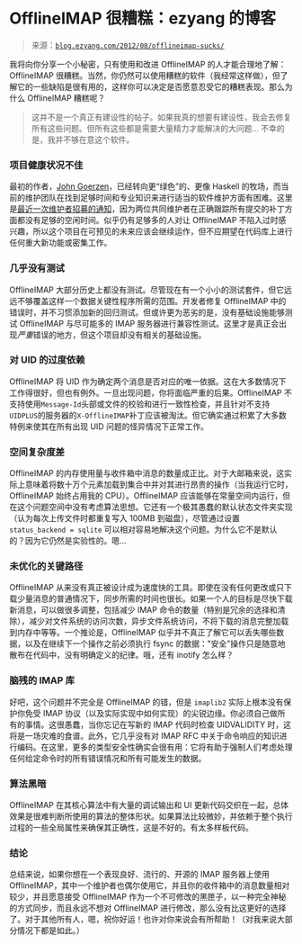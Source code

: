 <!--yml

类别：未分类

日期：2024-07-01 18:17:27

-->

# OfflineIMAP 很糟糕：ezyang 的博客

> 来源：[`blog.ezyang.com/2012/08/offlineimap-sucks/`](http://blog.ezyang.com/2012/08/offlineimap-sucks/)

我将向你分享一个小秘密，只有使用和改进 OfflineIMAP 的人才能合理地了解：OfflineIMAP 很糟糕。当然，你仍然可以使用糟糕的软件（我经常这样做），但了解它的一些缺陷是很有用的，这样你可以决定是否愿意忍受它的糟糕表现。那么为什么 OfflineIMAP 糟糕呢？

> 这并不是一个真正有建设性的帖子。如果我真的想要有建设性，我会去修复所有这些问题。但所有这些都是需要大量精力才能解决的大问题... 不幸的是，我并不够在意这个软件。

### 项目健康状况不佳

最初的作者，[John Goerzen](http://www.complete.org/JohnGoerzen)，已经转向更“绿色”的、更像 Haskell 的牧场，而当前的维护团队在找到足够时间和专业知识来进行适当的软件维护方面有困难。这里是[最近一次维护者招募的通知](http://comments.gmane.org/gmane.mail.imap.offlineimap.general/5754)，因为两位共同维护者在正确跟踪所有提交的补丁方面都没有足够的空闲时间。似乎仍有足够多的人对让 OfflineIMAP 不陷入过时感兴趣，所以这个项目在可预见的未来应该会继续运作，但不应期望在代码库上进行任何重大新功能或密集工作。

### 几乎没有测试

OfflineIMAP 大部分历史上都没有测试。尽管现在有一个小小的测试套件，但它远远不够覆盖这样一个数据关键性程序所需的范围。开发者修复 OfflineIMAP 中的错误时，并不习惯添加新的回归测试。但或许更为恶劣的是，没有基础设施能够测试 OfflineIMAP 与尽可能多的 IMAP 服务器进行兼容性测试。这里才是真正会出现*严重*错误的地方，但这个项目却没有相关的基础设施。

### 对 UID 的过度依赖

OfflineIMAP 将 UID 作为确定两个消息是否对应的唯一依据。这在大多数情况下工作得很好，但也有例外。一旦出现问题，你将面临严重的后果。OfflineIMAP 不支持使用`Message-Id`头部或文件的校验和进行一致性检查，并且针对不支持`UIDPLUS`的服务器的`X-OfflineIMAP`补丁应该被淘汰。但它确实通过积累了大多数特例来使其在所有出现 UID 问题的怪异情况下正常工作。

### 空间复杂度差

OfflineIMAP 的内存使用量与收件箱中消息的数量成正比。对于大邮箱来说，这实际上意味着将数十万个元素加载到集合中并对其进行昂贵的操作（当我运行它时，OfflineIMAP 始终占用我的 CPU）。OfflineIMAP 应该能够在常量空间内运行，但在这个问题空间中没有考虑算法思想。它还有一个极其愚蠢的默认状态文件夹实现（认为每次上传文件时都重复写入 100MB 到磁盘），尽管通过设置 `status_backend = sqlite` 可以相对容易地解决这个问题。为什么它不是默认的？因为它仍然是实验性的。嗯...

### 未优化的关键路径

OfflineIMAP 从来没有真正被设计成为速度快的工具。即使在没有任何更改或只下载少量消息的普通情况下，同步所需的时间也很长。如果一个人的目标是尽快下载新消息，可以做很多调整，包括减少 IMAP 命令的数量（特别是冗余的选择和清除），减少对文件系统的访问次数，异步文件系统访问，不将下载的消息完整加载到内存中等等。一个推论是，OfflineIMAP 似乎并不真正了解它可以丢失哪些数据，以及在继续下一个操作之前必须执行 fsync 的数据："安全"操作只是随意地散布在代码中，没有明确定义的纪律。哦，还有 inotify 怎么样？

### 脑残的 IMAP 库

好吧，这个问题并不完全是 OfflineIMAP 的错，但是 `imaplib2` 实际上根本没有保护你免受 IMAP 协议（以及实际实现中如何实现）的尖锐边缘。你必须自己做所有的事情。这很愚蠢，当你忘记在写新的 IMAP 代码时检查 UIDVALIDITY 时，这将是一场灾难的食谱。此外，它几乎没有对 IMAP RFC 中关于命令响应的知识进行编码。在这里，更多的类型安全性确实会很有用：它将有助于强制人们考虑处理任何给定命令时的所有错误情况和所有可能发生的数据。

### 算法黑暗

OfflineIMAP 在其核心算法中有大量的调试输出和 UI 更新代码交织在一起，总体效果是很难判断所使用的算法的整体形状。如果算法比较微妙，并依赖于整个执行过程的一些全局属性来确保其正确性，这是不好的。有太多样板代码。

### 结论

总结来说，如果你想在一个表现良好、流行的、开源的 IMAP 服务器上使用 OfflineIMAP，其中一个维护者也偶尔使用它，并且你的收件箱中的消息数量相对较少，并且愿意接受 OfflineIMAP 作为一个不可修改的黑匣子，以一种完全神秘的方式同步，而且永远不想对 OfflineIMAP 进行修改，那么没有比这更好的选择了。对于其他所有人，嗯，祝你好运！也许对你来说会有所帮助！（对我来说大部分情况下都是如此。）
